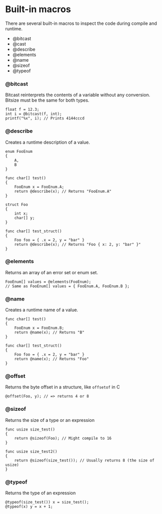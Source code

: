 # Built-in macros

There are several built-in macros to inspect the code during compile and runtime.

- @bitcast
- @cast
- @describe
- @elements
- @name
- @sizeof
- @typeof

### @bitcast

Bitcast reinterprets the contents of a variable without any conversion. Bitsize must be the same for both types.

```
float f = 12.3;
int i = @bitcast(f, int);
printf("%x", i); // Prints 4144cccd
```


### @describe

Creates a runtime description of a value.

```
enum FooEnum
{
    A,
    B
}

func char[] test()
{
    FooEnum x = FooEnum.A;
    return @describe(x); // Returns "FooEnum.A"
}

struct Foo
{
    int x;
    char[] y;
}

func char[] test_struct()
{
    Foo foo = { .x = 2, y = "bar" }
    return @describe(x); // Returns "Foo { x: 2, y: "bar" }"
}
```

### @elements

Returns an array of an error set or enum set.

```
FooEnum[] values = @elements(FooEnum); 
// Same as FooEnum[] values = { FooEnum.A, FooEnum.B };
```

### @name

Creates a runtime name of a value.

```
func char[] test()
{
    FooEnum x = FooEnum.B;
    return @name(x); // Returns "B"
}

func char[] test_struct()
{
    Foo foo = { .x = 2, y = "bar" }
    return @name(x); // Returns "Foo"
}
```

### @offset
Returns the byte offset in a structure, like `offsetof` in C

```
@offset(Foo, y); // => returns 4 or 8
```

### @sizeof

Returns the size of a type or an expression

```
func usize size_test()
{
    return @sizeof(Foo); // Might compile to 16
}

func usize size_test2()
{
    return @sizeof(size_test()); // Usually returns 8 (the size of usize)
}
```

### @typeof

Returns the type of an expression

```
@typeof(size_test()) x = size_test();
@typeof(x) y = x + 1;
```